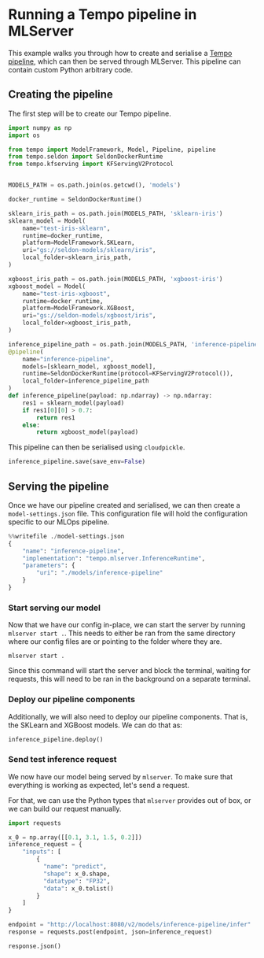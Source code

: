 # Running a Tempo pipeline in MLServer

This example walks you through how to create and serialise a [Tempo pipeline](https://github.com/SeldonIO/tempo), which can then be served through MLServer.
This pipeline can contain custom Python arbitrary code.

## Creating the pipeline

The first step will be to create our Tempo pipeline.


```python
import numpy as np
import os

from tempo import ModelFramework, Model, Pipeline, pipeline
from tempo.seldon import SeldonDockerRuntime
from tempo.kfserving import KFServingV2Protocol


MODELS_PATH = os.path.join(os.getcwd(), 'models')

docker_runtime = SeldonDockerRuntime()

sklearn_iris_path = os.path.join(MODELS_PATH, 'sklearn-iris')
sklearn_model = Model(
    name="test-iris-sklearn",
    runtime=docker_runtime,
    platform=ModelFramework.SKLearn,
    uri="gs://seldon-models/sklearn/iris",
    local_folder=sklearn_iris_path,
)

xgboost_iris_path = os.path.join(MODELS_PATH, 'xgboost-iris')
xgboost_model = Model(
    name="test-iris-xgboost",
    runtime=docker_runtime,
    platform=ModelFramework.XGBoost,
    uri="gs://seldon-models/xgboost/iris",
    local_folder=xgboost_iris_path,
)

inference_pipeline_path = os.path.join(MODELS_PATH, 'inference-pipeline')
@pipeline(
    name="inference-pipeline",
    models=[sklearn_model, xgboost_model],
    runtime=SeldonDockerRuntime(protocol=KFServingV2Protocol()),
    local_folder=inference_pipeline_path
)
def inference_pipeline(payload: np.ndarray) -> np.ndarray:
    res1 = sklearn_model(payload)
    if res1[0][0] > 0.7:
        return res1
    else:
        return xgboost_model(payload)

```

This pipeline can then be serialised using `cloudpickle`.


```python
inference_pipeline.save(save_env=False)
```

## Serving the pipeline

Once we have our pipeline created and serialised, we can then create a `model-settings.json` file.
This configuration file will hold the configuration specific to our MLOps pipeline.


```python
%%writefile ./model-settings.json
{
    "name": "inference-pipeline",
    "implementation": "tempo.mlserver.InferenceRuntime",
    "parameters": {
        "uri": "./models/inference-pipeline"
    }
}
```

### Start serving our model

Now that we have our config in-place, we can start the server by running `mlserver start .`. This needs to either be ran from the same directory where our config files are or pointing to the folder where they are.

```shell
mlserver start .
```

Since this command will start the server and block the terminal, waiting for requests, this will need to be ran in the background on a separate terminal.

### Deploy our pipeline components

Additionally, we will also need to deploy our pipeline components.
That is, the SKLearn and XGBoost models.
We can do that as:


```python
inference_pipeline.deploy()
```

### Send test inference request

We now have our model being served by `mlserver`.
To make sure that everything is working as expected, let's send a request.

For that, we can use the Python types that `mlserver` provides out of box, or we can build our request manually.


```python
import requests

x_0 = np.array([[0.1, 3.1, 1.5, 0.2]])
inference_request = {
    "inputs": [
        {
          "name": "predict",
          "shape": x_0.shape,
          "datatype": "FP32",
          "data": x_0.tolist()
        }
    ]
}

endpoint = "http://localhost:8080/v2/models/inference-pipeline/infer"
response = requests.post(endpoint, json=inference_request)

response.json()
```


```python

```
